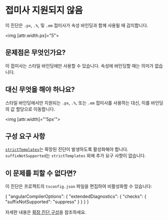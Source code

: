 # 접미사 지원되지 않음

이 진단은 `.px`, `.%`, 및 `.em` 접미사가 속성 바인딩과 함께 사용될 때 감지합니다.

<docs-code language="html">

<img [attr.width.px]="5">

</docs-code>

## 문제점은 무엇인가요?

이 접미사는 스타일 바인딩에만 사용할 수 있습니다. 속성에 바인딩할 때는 의미가 없습니다.

## 대신 무엇을 해야 하나요?

스타일 바인딩에서만 지원되는 `.px`, `.%`, 또는 `.em` 접미사를 사용하는 대신, 이를 바인딩의 값 할당으로 이동합니다.

<docs-code language="html">

<img [attr.width]="'5px'">

</docs-code>

## 구성 요구 사항

[`strictTemplates`](tools/cli/template-typecheck#strict-mode)는 확장된 진단이 발생하도록 활성화해야 합니다.
`suffixNotSupported`는 `strictTemplates` 외에 추가 요구 사항이 없습니다.

## 이 문제를 피할 수 없다면?

이 진단은 프로젝트의 `tsconfig.json` 파일을 편집하여 비활성화할 수 있습니다:

<docs-code language="json">
{
  "angularCompilerOptions": {
    "extendedDiagnostics": {
      "checks": {
        "suffixNotSupported": "suppress"
      }
    }
  }
}
</docs-code>

자세한 내용은 [확장 진단 구성](extended-diagnostics#configuration)을 참조하세요.